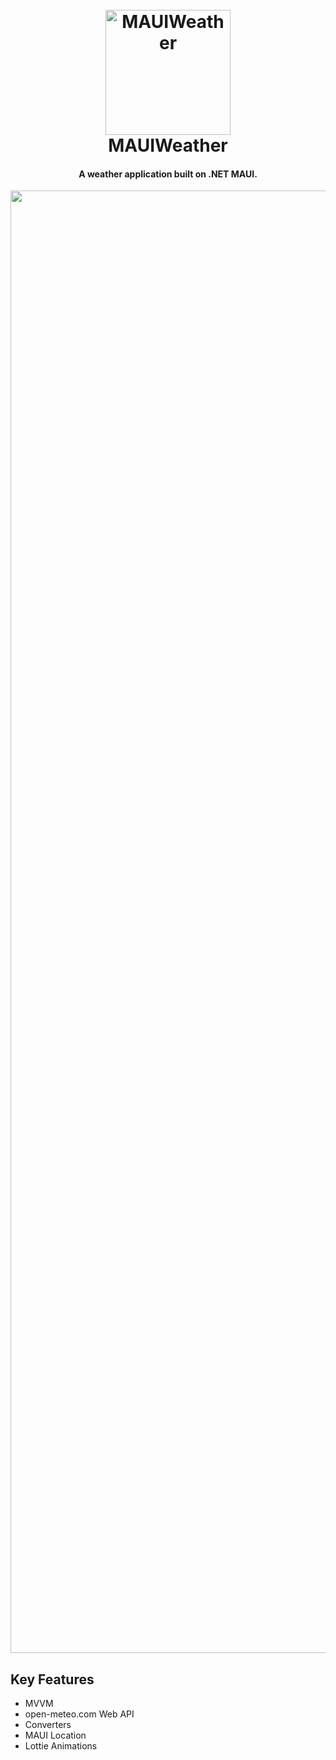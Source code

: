 <h1 align="center">
  <br>
  <a href="https://github.com/dotnet/maui"><img src="https://avatars.githubusercontent.com/u/9011267?v=4" alt="MAUIWeather" width="200"></a>
  <br>
  MAUIWeather
  <br>
</h1>

<h4 align="center">A weather application built on .NET MAUI.</h4>

<img src="MAUIWeather/src/emugif.gif" width="1080" height="2340">

## Key Features

* MVVM
* open-meteo.com Web API
* Converters
* MAUI Location
* Lottie Animations
